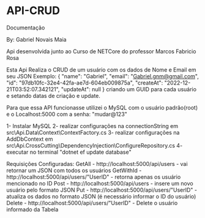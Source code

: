 # API-CRUD

Documentação

By: Gabriel Novais Maia

Api desenvolvida junto ao Curso de NETCore do professor Marcos Fabricio Rosa

Esta Api Realiza o CRUD de um usuário com os dados de Nome e Email em seu JSON
  Exemplo:
  {
        "name": "Gabriel",
        "email": "Gabriel.gnm@gmail.com",
        "id": "97db10fc-32e4-42fa-ae7d-604eb009875a",
        "createAt": "2022-12-21T03:52:07.342121",
        "updateAt": null
    }
criando um GUID para cada usuário e setando datas de criação e update.

Para que essa API funcionasse utilizei o MySQL com o usuário padrão(root) e o Localhost:5000 com a senha: "mudar@123"
  
  1- Instalar MySQL
  2- realizar configurações na connectionString em src\Api.Data\Context\ContextFactory.cs
  3- realizar configurações na AddDbContext em src\Api.CrossCutting\DependencyInjection\ConfigureRepository.cs
  4- executar no terminal "dotnet ef update database"
  
Requisições Configuradas:
  GetAll - http://localhost:5000/api/users - vai retornar um JSON com todos os usuários
  GetWithId - http://localhost:5000/api/users/"UserID" - retorna apenas os usuário mencionado no ID
  Post - http://localhost:5000/api/users - insere um novo usuário pelo formato JSON
  Put - http://localhost:5000/api/users/"UserID" - atualiza os dados no formato JSON (é necessário informar o ID do usuário)
  Delete - http://localhost:5000/api/users/"UserID" - Delete o usuário informado da Tabela
